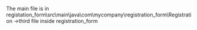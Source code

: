 The main file is in
registation_form\src\main\java\com\mycompany\registration_form\Registration
->third file inside registration_form
